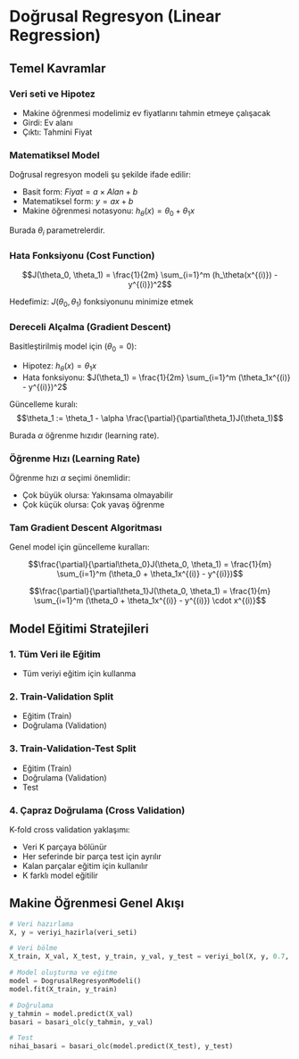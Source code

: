 # Doğrusal Regresyon (Linear Regression)

## Temel Kavramlar

### Veri seti ve Hipotez
- Makine öğrenmesi modelimiz ev fiyatlarını tahmin etmeye çalışacak
- Girdi: Ev alanı
- Çıktı: Tahmini Fiyat

### Matematiksel Model

Doğrusal regresyon modeli şu şekilde ifade edilir:

- Basit form: $Fiyat = a \times Alan + b$
- Matematiksel form: $y = ax + b$
- Makine öğrenmesi notasyonu: $h_\theta(x) = \theta_0 + \theta_1x$

Burada $\theta_i$ parametrelerdir.

### Hata Fonksiyonu (Cost Function)

$$J(\theta_0, \theta_1) = \frac{1}{2m} \sum_{i=1}^m (h_\theta(x^{(i)}) - y^{(i)})^2$$

Hedefimiz: $J(\theta_0, \theta_1)$ fonksiyonunu minimize etmek

### Dereceli Alçalma (Gradient Descent)

Basitleştirilmiş model için ($\theta_0 = 0$):
- Hipotez: $h_\theta(x) = \theta_1x$
- Hata fonksiyonu: $J(\theta_1) = \frac{1}{2m} \sum_{i=1}^m (\theta_1x^{(i)} - y^{(i)})^2$

Güncelleme kuralı:
$$\theta_1 := \theta_1 - \alpha \frac{\partial}{\partial\theta_1}J(\theta_1)$$

Burada $\alpha$ öğrenme hızıdır (learning rate).

### Öğrenme Hızı (Learning Rate)

Öğrenme hızı $\alpha$ seçimi önemlidir:
- Çok büyük olursa: Yakınsama olmayabilir
- Çok küçük olursa: Çok yavaş öğrenme

### Tam Gradient Descent Algoritması

Genel model için güncelleme kuralları:

$$\frac{\partial}{\partial\theta_0}J(\theta_0, \theta_1) = \frac{1}{m} \sum_{i=1}^m (\theta_0 + \theta_1x^{(i)} - y^{(i)})$$

$$\frac{\partial}{\partial\theta_1}J(\theta_0, \theta_1) = \frac{1}{m} \sum_{i=1}^m (\theta_0 + \theta_1x^{(i)} - y^{(i)}) \cdot x^{(i)}$$

## Model Eğitimi Stratejileri

### 1. Tüm Veri ile Eğitim
- Tüm veriyi eğitim için kullanma

### 2. Train-Validation Split
- Eğitim (Train)
- Doğrulama (Validation)

### 3. Train-Validation-Test Split
- Eğitim (Train)
- Doğrulama (Validation)
- Test

### 4. Çapraz Doğrulama (Cross Validation)
K-fold cross validation yaklaşımı:
- Veri K parçaya bölünür
- Her seferinde bir parça test için ayrılır
- Kalan parçalar eğitim için kullanılır
- K farklı model eğitilir

## Makine Öğrenmesi Genel Akışı

```python
# Veri hazırlama
X, y = veriyi_hazirla(veri_seti)

# Veri bölme
X_train, X_val, X_test, y_train, y_val, y_test = veriyi_bol(X, y, 0.7, 0.2, 0.1)

# Model oluşturma ve eğitme
model = DogrusalRegresyonModeli()
model.fit(X_train, y_train)

# Doğrulama
y_tahmin = model.predict(X_val)
basari = basari_olc(y_tahmin, y_val)

# Test
nihai_basari = basari_olc(model.predict(X_test), y_test)


